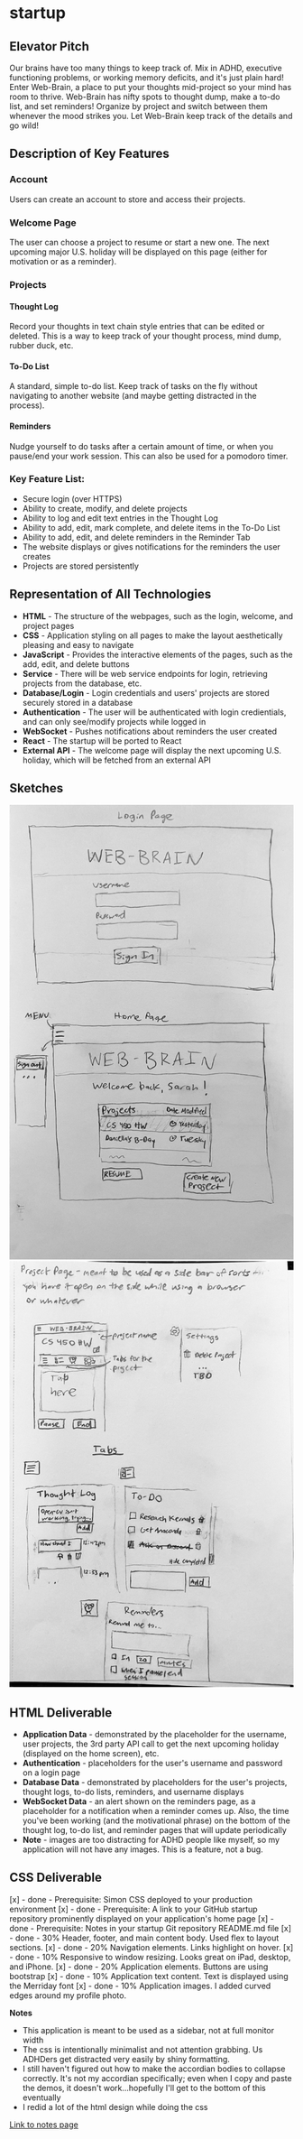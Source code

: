 # startup

## Elevator Pitch
Our brains have too many things to keep track of. Mix in ADHD, executive functioning problems, or working memory deficits, and it's just plain hard! Enter Web-Brain, a place to put your thoughts mid-project so your mind has room to thrive. Web-Brain has nifty spots to thought dump, make a to-do list, and set reminders! Organize by project and switch between them whenever the mood strikes you. Let Web-Brain keep track of the details and go wild!

## Description of Key Features
### Account
Users can create an account to store and access their projects.
### Welcome Page
The user can choose a project to resume or start a new one. The next upcoming major U.S. holiday will be displayed on this page (either for motivation or as a reminder).
### Projects
#### Thought Log
Record your thoughts in text chain style entries that can be edited or deleted. This is a way to keep track of your thought process, mind dump, rubber duck, etc.
#### To-Do List
A standard, simple to-do list. Keep track of tasks on the fly without navigating to another website (and maybe getting distracted in the process).
#### Reminders
Nudge yourself to do tasks after a certain amount of time, or when you pause/end your work session. This can also be used for a pomodoro timer.
### Key Feature List:
- Secure login (over HTTPS)
- Ability to create, modify, and delete projects
- Ability to log and edit text entries in the Thought Log
- Ability to add, edit, mark complete, and delete items in the To-Do List
- Ability to add, edit, and delete reminders in the Reminder Tab
- The website displays or gives notifications for the reminders the user creates
- Projects are stored persistently

## Representation of All Technologies
- **HTML** - The structure of the webpages, such as the login, welcome, and project pages
- **CSS** - Application styling on all pages to make the layout aesthetically pleasing and easy to navigate
- **JavaScript** - Provides the interactive elements of the pages, such as the add, edit, and delete buttons
- **Service** - There will be web service endpoints for login, retrieving projects from the database, etc.
- **Database/Login** - Login credentials and users' projects are stored securely stored in a database
- **Authentication** - The user will be authenticated with login credientials, and can only see/modify projects while logged in
- **WebSocket** - Pushes notifications about reminders the user created
- **React** - The startup will be ported to React
- **External API** - The welcome page will display the next upcoming U.S. holiday, which will be fetched from an external API

## Sketches
![Login and Welcome Pages Sketch](sketch_1.jpg)
![Project Page and Tabs Sketch](sketch_2.jpg)

## HTML Deliverable
- **Application Data** - demonstrated by the placeholder for the username, user projects, the 3rd party API call to get the next upcoming holiday (displayed on the home screen), etc.
- **Authentication** - placeholders for the user's username and password on a login page
- **Database Data** - demonstrated by placeholders for the user's projects, thought logs, to-do lists, reminders, and username displays
- **WebSocket Data** - an alert shown on the reminders page, as a placeholder for a notification when a reminder comes up. Also, the time you've been working (and the motivational phrase) on the bottom of the thought log, to-do list, and reminder pages that will update periodically
- **Note** - images are too distracting for ADHD people like myself, so my application will not have any images. This is a feature, not a bug.

## CSS Deliverable
[x] - done - Prerequisite: Simon CSS deployed to your production environment
[x] - done - Prerequisite: A link to your GitHub startup repository prominently displayed on your application's home page
[x] - done - Prerequisite: Notes in your startup Git repository README.md file
[x] - done - 30% Header, footer, and main content body. Used flex to layout sections.
[x] - done - 20% Navigation elements. Links highlight on hover.
[x] - done - 10% Responsive to window resizing. Looks great on iPad, desktop, and iPhone.
[x] - done - 20% Application elements. Buttons are using bootstrap
[x] - done - 10% Application text content. Text is displayed using the Merriday font
[x] - done - 10% Application images. I added curved edges around my profile photo.

**Notes**
- This application is meant to be used as a sidebar, not at full monitor width
- The css is intentionally minimalist and not attention grabbing. Us ADHDers get distracted very easily by shiny formatting.
- I still haven't figured out how to make the accordian bodies to collapse correctly. It's not my accordian specifically; even when I copy and paste the demos, it doesn't work...hopefully I'll get to the bottom of this eventually
- I redid a lot of the html design while doing the css

[Link to notes page](notes.md)
